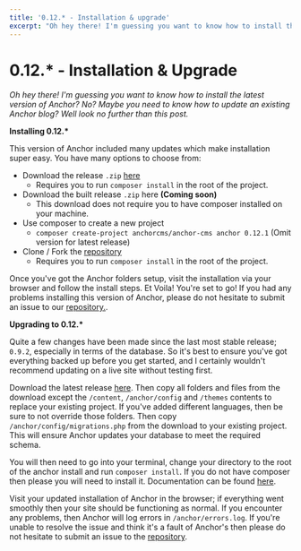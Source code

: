 ```yaml
---
title: '0.12.* - Installation & upgrade'
excerpt: "Oh hey there! I'm guessing you want to know how to install the latest version of Anchor? No? Maybe you need to know how to update an existing Anchor blog? Well look no further than this post."
---
```


# 0.12.\* - Installation & Upgrade

_Oh hey there! I'm guessing you want to know how to install the latest version of Anchor? No? Maybe you need to know how to update an existing Anchor blog? Well look no further than this post._

**Installing 0.12.\***

This version of Anchor included many updates which make installation super easy. You have many options to choose from:

-   Download the release `.zip` [here](https://github.com/anchorcms/anchor-cms/releases)
    -   Requires you to run `composer install` in the root of the project.
-   Download the built release `.zip` here **(Coming soon)**
    -   This download does not require you to have composer installed on your machine.
-   Use composer to create a new project
    -   `composer create-project anchorcms/anchor-cms anchor 0.12.1` (Omit version for latest release)
-   Clone / Fork the [repository](https://github.com/anchorcms/anchor-cms)
    -   Requires you to run `composer install` in the root of the project.

Once you've got the Anchor folders setup, visit the installation via your browser and follow the install steps. Et Voila! You're set to go! If you had any problems installing this version of Anchor, please do not hesitate to submit an issue to our [repository.](https://github.com/anchorcms/anchor-cms/issues).

**Upgrading to 0.12.\***

Quite a few changes have been made since the last most stable release; `0.9.2`, especially in terms of the database. So it's best to ensure you've got everything backed up before you get started, and I certainly wouldn't recommend updating on a live site without testing first.

Download the latest release [here](https://github.com/anchorcms/anchor-cms/releases). Then copy all folders and files from the download except the `/content`, `/anchor/config` and `/themes` contents to replace your existing project. If you've added different languages, then be sure to not override those folders. Then copy `/anchor/config/migrations.php` from the download to your existing project. This will ensure Anchor updates your database to meet the required schema.

You will then need to go into your terminal, change your directory to the root of the anchor install and run `composer install`. If you do not have composer then please you will need to install it. Documentation can be found [here](https://getcomposer.org/doc/).

Visit your updated installation of Anchor in the browser; if everything went smoothly then your site should be functioning as normal. If you encounter any problems, then Anchor will log errors in `/anchor/errors.log`. If you're unable to resolve the issue and think it's a fault of Anchor's then please do not hesitate to submit an issue to the [repository](https://github.com/anchorcms/anchor-cms/issues).
